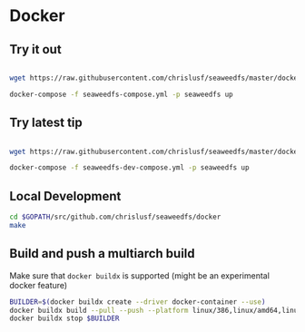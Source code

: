 # Docker


## Try it out

```bash

wget https://raw.githubusercontent.com/chrislusf/seaweedfs/master/docker/seaweedfs-compose.yml

docker-compose -f seaweedfs-compose.yml -p seaweedfs up

```

## Try latest tip

```bash

wget https://raw.githubusercontent.com/chrislusf/seaweedfs/master/docker/seaweedfs-dev-compose.yml

docker-compose -f seaweedfs-dev-compose.yml -p seaweedfs up

```

## Local Development

```bash
cd $GOPATH/src/github.com/chrislusf/seaweedfs/docker
make
```

## Build and push a multiarch build

Make sure that `docker buildx` is supported (might be an experimental docker feature)
```bash
BUILDER=$(docker buildx create --driver docker-container --use)
docker buildx build --pull --push --platform linux/386,linux/amd64,linux/arm64,linux/arm/v7,linux/arm/v6 . -t chrislusf/seaweedfs
docker buildx stop $BUILDER
```

